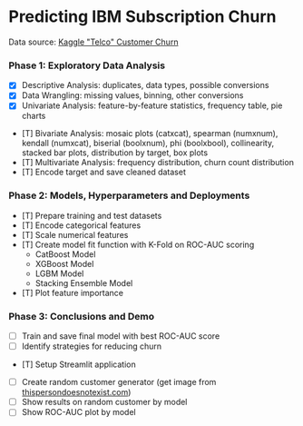 # Predicting IBM Subscription Churn

Data source: [Kaggle "Telco" Customer Churn](https://www.kaggle.com/datasets/blastchar/telco-customer-churn)

### Phase 1: Exploratory Data Analysis

- [x] Descriptive Analysis: duplicates, data types, possible conversions
- [X] Data Wrangling: missing values, binning, other conversions
- [X] Univariate Analysis: feature-by-feature statistics, frequency table, pie charts
- [T] Bivariate Analysis: mosaic plots (catxcat), spearman (numxnum), kendall (numxcat), biserial (boolxnum), phi (boolxbool), collinearity, stacked bar plots, distribution by target, box plots
- [T] Multivariate Analysis: frequency distribution, churn count distribution
- [T] Encode target and save cleaned dataset

### Phase 2: Models, Hyperparameters and Deployments

- [T] Prepare training and test datasets
- [T] Encode categorical features
- [T] Scale numerical features
- [T] Create model fit function with K-Fold on ROC-AUC scoring
    - CatBoost Model
    - XGBoost Model
    - LGBM Model
    - Stacking Ensemble Model
- [T] Plot feature importance

### Phase 3: Conclusions and Demo

- [ ] Train and save final model with best ROC-AUC score
- [ ] Identify strategies for reducing churn

- [T] Setup Streamlit application
- [ ] Create random customer generator (get image from [thispersondoesnotexist.com](https://thispersondoesnotexist.com))
- [ ] Show results on random customer by model
- [ ] Show ROC-AUC plot by model 